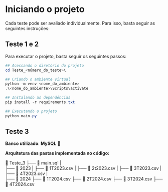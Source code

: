 # Iniciando o projeto

Cada teste pode ser avaliado individualmente. Para isso, basta seguir as seguintes instruções:

## Teste 1 e 2

Para executar o projeto, basta seguir os seguintes passos:
```powershell
## Acessando o diretório do projeto
cd Teste_<número_do_teste>\

## Criando o ambiente virtual
python -m venv <nome_do_ambiente>
.\<nome_do_ambiente>\Scripts\activate

## Instalando as dependências
pip install -r requirements.txt

## Executando o projeto
python main.py
```

## Teste 3
**Banco utilizado**: **MySQL** :dolphin:

**Arquitetura das pastas implementada no código:**


:open_file_folder: Teste_3
├──   :page_facing_up: main.sql
|   
├── :file_folder: 2023
|   ├── :green_book: 1T2023.csv
|   ├── :green_book: 2t2023.csv
|   ├── :green_book: 3T2023.csv
|   ├── :green_book: 4T2023.csv
|       
├── :open_file_folder: 2024
    ├── :green_book: 1T2024.csv
    ├── :green_book: 2T2024.csv
    ├── :green_book: 3T2024.csv
    ├── :green_book: 4T2024.csv
